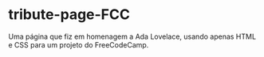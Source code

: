 # tribute-page-FCC
Uma página que fiz em homenagem a Ada Lovelace, usando apenas HTML e CSS para um projeto do FreeCodeCamp.
